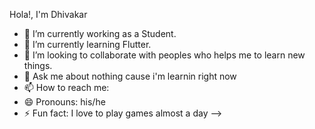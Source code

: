Hola!, I'm Dhivakar

- 🔭 I’m currently working as a Student.
- 🌱 I’m currently learning Flutter.
- 👯 I’m looking to collaborate with peoples who helps me to learn new things.
- 💬 Ask me about nothing cause i'm learnin right now
- 📫 How to reach me: 
- 😄 Pronouns: his/he
- ⚡ Fun fact: I love to play games almost a day
-->
